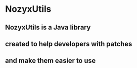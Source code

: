 # NozyxUtils
## NozyxUtils is a Java library
## created to help developers with patches
## and make them easier to use
